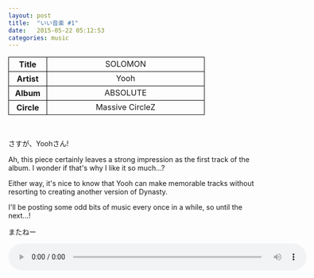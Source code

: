 ```yaml
---
layout: post
title:  "いい音楽 #1"
date:   2015-05-22 05:12:53
categories: music
---
```


<style>
	th{text-align:center;border: 1px solid black;width:60px;}
	td{text-align:center;border: 1px solid black;width:300px;}
	audio{width:600px;}
</style>
<table cellspacing="2">
	<tbody>
		<tr>
			<th>Title</th><td>SOLOMON</td>
		</tr>
		<tr>
			<th>Artist</th><td>Yooh</td>
		</tr>
		<tr>
			<th>Album</th><td>ABSOLUTE</td>
		</tr>
		<tr>
			<th>Circle</th><td>Massive CircleZ</td>
		</tr>
	</tbody>
</table>
<br>

さすが、Yoohさん!

Ah, this piece certainly leaves a strong impression as the first track of the album.  I wonder if that's why I like it so much...?

Either way, it's nice to know that Yooh can make memorable tracks without resorting to creating another version of Dynasty.

I'll be posting some odd bits of music every once in a while, so until the next...!

またねー

<audio src="http://orinr.in/mb/$/Massive%20CircleZ/ABSOLUTE/01%20-%20SOLOMON.ogg" controls>
